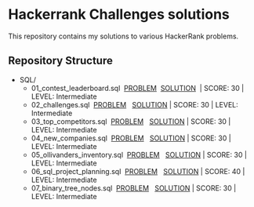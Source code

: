 # Hackerrank Challenges solutions

This repository contains my solutions to various HackerRank problems.

## Repository Structure

- SQL/
    - 01_contest_leaderboard.sql &nbsp;[PROBLEM](https://www.hackerrank.com/challenges/contest-leaderboard/problem)&nbsp; [SOLUTION](https://github.com/imyutta/hackerrank_challenges/blob/main/SQL/01_contest_leaderboard.sql)&nbsp; | SCORE: 30 | LEVEL: Intermediate
    - 02_challenges.sql &nbsp;[PROBLEM](https://www.hackerrank.com/challenges/challenges/problem) &nbsp; [SOLUTION](https://github.com/imyutta/hackerrank_challenges/blob/main/SQL/02_challenges.sql)&nbsp;| SCORE: 30 | LEVEL: Intermediate
    - 03_top_competitors.sql &nbsp;[PROBLEM](https://www.hackerrank.com/challenges/full-score/problem) &nbsp; [SOLUTION](https://github.com/imyutta/hackerrank_challenges/blob/main/SQL/03_top_competitors.sql)&nbsp;| SCORE: 30 | LEVEL: Intermediate
    - 04_new_companies.sql &nbsp;[PROBLEM](https://www.hackerrank.com/challenges/the-company/problem) &nbsp; [SOLUTION](https://github.com/imyutta/hackerrank_challenges/blob/main/SQL/04_new_companies.sql)&nbsp;| SCORE: 30 | LEVEL: Intermediate
    - 05_ollivanders_inventory.sql &nbsp;[PROBLEM](https://www.hackerrank.com/challenges/harry-potter-and-wands/problem) &nbsp; [SOLUTION](https://github.com/imyutta/hackerrank_challenges/blob/main/SQL/05_ollivanders_inventory.sql)&nbsp;| SCORE: 30 | LEVEL: Intermediate
    - 06_sql_project_planning.sql &nbsp;[PROBLEM](https://www.hackerrank.com/challenges/sql-projects/problem) &nbsp; [SOLUTION](https://github.com/imyutta/hackerrank_challenges/blob/main/SQL/06_sql_project_planning.sql)&nbsp;| SCORE: 40 | LEVEL: Intermediate
    - 07_binary_tree_nodes.sql &nbsp;[PROBLEM](https://www.hackerrank.com/challenges/binary-search-tree-1/problem) &nbsp; [SOLUTION](https://github.com/imyutta/hackerrank_challenges/blob/main/SQL/07_binary_tree_nodes.sql)&nbsp;| SCORE: 30 | LEVEL: Intermediate
    